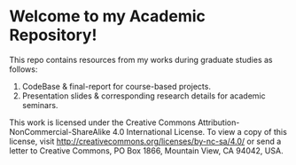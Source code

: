 # Welcome to my Academic Repository!

This repo contains resources from my works during graduate studies as follows:

1. CodeBase & final-report for course-based projects.
2. Presentation slides & corresponding research details for academic seminars.

This work is licensed under the Creative Commons Attribution-NonCommercial-ShareAlike 4.0 International License. To view a copy of this license, visit http://creativecommons.org/licenses/by-nc-sa/4.0/ or send a letter to Creative Commons, PO Box 1866, Mountain View, CA 94042, USA.
